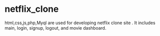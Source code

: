 # netflix_clone
html,css,js,php,Myql are used for developing netflix clone site . It includes main, login, signup, logout, and movie dashboard.
